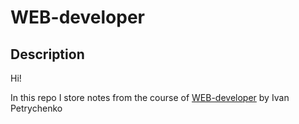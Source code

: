 # WEB-developer

## Description

Hi!

In this repo I store notes from the course of [WEB-developer](https://www.udemy.com/course/webdeveloper/) by Ivan Petrychenko
